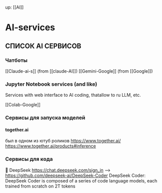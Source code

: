 up: [[AI]]
# AI-services

## СПИСОК AI СЕРВИСОВ

###  Чатботы
[[Claude-ai-s]]  (from [[claude-AI]])
[[Gemini-Google]] (from [[Google]])

### Jupyter Notebook services (and like)
Services with web interface to AI coding, thatallow to ru LLM, etc.

[[Colab-Google]]

### Сервисы для запуска моделей

#### together.ai
был в одном из ютуб роликов
https://www.together.ai/
https://www.together.ai/products#inference


###  Сервисы для кода

 DeepSeek 
	https://chat.deepseek.com/sign_in  -->
	https://github.com/deepseek-ai/DeepSeek-Coder
	DeepSeek Coder:  DeepSeek Coder is composed of a series of code language models, each trained from scratch on 2T tokens










